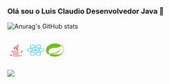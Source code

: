 ### Olá sou o Luis Claudio  Desenvolvedor Java 👋


![Anurag's GitHub stats](https://github-readme-stats.vercel.app/api?username=luisclaudio29&show_icons=true&theme=radical)





<div style="display: inline_block"><br>
  <img align="center" alt="Luis-Java" height="30" width="40" src="https://raw.githubusercontent.com/devicons/devicon/master/icons/java/java-plain.svg">
  
  <img align="center" alt="Luis-React" height="30" width="40" src="https://raw.githubusercontent.com/devicons/devicon/master/icons/react/react-original.svg">

  <img align="center" alt="Luis-Spring" height="30" width="40" src="https://raw.githubusercontent.com/devicons/devicon/master/icons/spring/spring-original.svg">

</div> 

  
  ##
 
<div> 
  
  
  <a href="https://www.linkedin.com/in/luis-claudio-201420215" target="_blank"><img src="https://img.shields.io/badge/-LinkedIn-%230077B5?style=for-the-badge&logo=linkedin&logoColor=white" target="_blank"></a> 
  
</div>          
